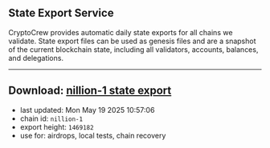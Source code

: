 ## State Export Service
CryptoCrew provides automatic daily state exports for all chains we validate. State export files can be used as genesis files and are a snapshot of the current blockchain state, including all validators, accounts, balances, and delegations.

---
**Download: [nillion-1 state export](https://ccv-s3.nbg1.your-objectstorage.com/SERVICE/nillion/nillion-1_export_1469182.json)**
---

- last updated: Mon May 19 2025 10:57:06
- chain id: `nillion-1`
- export height: `1469182`
- use for: airdrops, local tests, chain recovery
